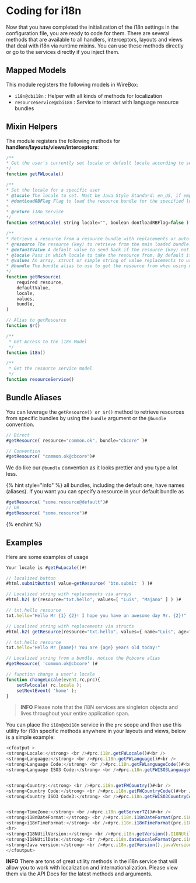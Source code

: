 # Coding for i18n

Now that you have completed the initialization of the i18n settings in the configuration file, you are ready to code for them. There are several methods that are available to all handlers, interceptors, layouts and views that deal with i18n via runtime mixins. You can use these methods directly or go to the services directly if you inject them.

## Mapped Models

This module registers the following models in WireBox:

* `i18n@cbi18n` : Helper with all kinds of methods for localization
* `resourceService@cbi18n` : Service to interact with language resource bundles

## Mixin Helpers

The module registers the following methods for **handlers/layouts/views/interceptors**:

```javascript
/**
* Get the user's currently set locale or default locale according to settings
*/
function getFWLocale()

/**
* Set the locale for a specific user
* @locale The locale to set. Must be Java Style Standard: en_US, if empty it will default to the default locale
* @dontLoadRBFlag Flag to load the resource bundle for the specified locale (If not already loaded)
* 
* @return i18n Service
*/
function setFWLocale( string locale="", boolean dontloadRBFlag=false )

/**
* Retrieve a resource from a resource bundle with replacements or auto-loading
* @resource The resource (key) to retrieve from the main loaded bundle.
* @defaultValue A default value to send back if the resource (key) not found
* @locale Pass in which locale to take the resource from. By default it uses the user's current set locale
* @values An array, struct or simple string of value replacements to use on the resource string
* @bundle The bundle alias to use to get the resource from when using multiple resource bundles. By default the bundle name used is 'default'
*/
function getResource(
    required resource,
    defaultValue,
    locale,
    values,
    bundle,
)

// Alias to getResource
function $r()

/**
 * Get Access to the i18n Model
 */
function i18n()

/**
 * Get the resource service model
 */
function resourceService()
```

## Bundle Aliases

You can leverage the `getResource() or $r()` method to retrieve resources from specific bundles by using the `bundle` argument or the `@bundle` convention.

```javascript
// Direct
#getResource( resource="common.ok", bundle="cbcore" )#

// Convention
#getResource( "common.ok@cbcore")#
```

We do like our `@bundle` convention as it looks prettier and you type a lot less.

{% hint style="info" %}
all bundles, including the default one, have names (aliases). If you want you can specify a resource in your default bundle as&#x20;

```javascript
#getResource( "some.resource@default")#
// OR
#getResource( "some.resource")#
```
{% endhint %}

## Examples

Here are some examples of usage

```javascript
Your locale is #getFwLocale()#!

// localized button
#html.submitButton( value=getResource( 'btn.submit' ) )#

// Localized string with replacements via arrays
#html.h2( $r(resource="txt.hello", values=[ "Luis", "Majano" ] ) )#

// txt.hello resource
txt.hello="Hello Mr {1} {2}! I hope you have an awesome day Mr. {2}!"

// Localized string with replacements via structs
#html.h2( getResource(resource="txt.hello", values={ name="Luis", age="35" } ) )#

// txt.hello resource
txt.hello="Hello Mr {name}! You are {age} years old today!"

// Localized string from a bundle, notice the @cbcore alias
#getResource( 'common.ok@cbcore' )#

// function change a user's locale
function changeLocale(event,rc,prc){
    setFwlocale( rc.locale );
    setNextEvent( 'home' );
}
```

> **INFO** Please note that the i18N services are singleton objects and lives throughout your entire application span.

You can place the `i18n@cbi18n` service in the `prc` scope and then use this utility for i18n specific methods anywhere in your layouts and views, below is a simple example:

```javascript
<cfoutput >
<strong>Locale:</strong> <br />#prc.i18n.getFWLocale()#<br />
<strong>Language:</strong> <br />#prc.i18n.getFWLanguage()#<br />
<strong>Language Code:</strong> <br />#prc.i18n.getFWLanguageCode()#<br />
<strong>Language ISO3 Code:</strong> <br />#prc.i18n.getFWISO3LanguageCode()#<br />


<strong>Country:</strong> <br />#prc.i18n.getFWCountry()#<br />
<strong>Country Code:</strong> <br />#prc.i18n.getFWCountryCode()#<br />
<strong>Country ISO3 Code3:</strong> <br />#prc.i18n.getFWISO3CountryCode()#<br />


<strong>TimeZone:</strong> <br />#prc.i18n.getServerTZ()#<br />
<strong>i18nDateFormat:</strong> <br />#prc.i18n.i18nDateFormat(prc.i18n.toEpoch(now()),1)#<br />
<strong>i18nTimeFormat:</strong> <br />#prc.i18n.i18nTimeFormat(prc.i18n.toEpoch(now()),2)#<br />
<hr>
<strong>I18NUtilVersion:</strong> <br />#prc.i18n.getVersion().I18NUtilVersion#<br>
<strong>I18NUtilDate:</strong> <br />#prc.i18n.dateLocaleFormat(prc.i18n.getVersion().I18NUtilDate)#<br>
<strong>Java version:</strong> <br />#prc.i18n.getVersion().javaVersion#<br>
</cfoutput>
```

**INFO** There are tons of great utility methods in the i18n service that will allow you to work with localization and internationalization. Please view them via the API Docs for the latest methods and arguments.
